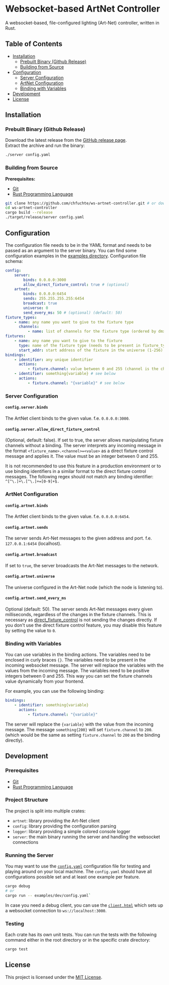# Websocket-based ArtNet Controller

A websocket-based, file-configured lighting (Art-Net) controller, written in Rust.

## Table of Contents

-   [Installation](#installation)
    -   [Prebuilt Binary (Github Release)](#prebuilt-binary-github-release)
    -   [Building from Source](#building-from-source)
-   [Configuration](#configuration)
    -   [Server Configuration](#server-configuration)
    -   [ArtNet Configuration](#artnet-configuration)
    -   [Binding with Variables](#binding-with-variables)
-   [Development](#development)
-   [License](#license)

## Installation

### Prebuilt Binary (Github Release)

Download the latest release from the [GitHub release page](https://github.com/chfuchte/ws-artnet-controller/releases).  
Extract the archive and run the binary:

```bash
./server config.yaml
```

### Building from Source

**Prerequisites:**

-   [Git](https://git-scm.com/)
-   [Rust Programming Language](https://www.rust-lang.org/tools/install)

```bash
git clone https://github.com/chfuchte/ws-artnet-controller.git # or download the source code from the latest release
cd ws-artnet-controller
cargo build --release
./target/release/server config.yaml
```

## Configuration

The configuration file needs to be in the YAML format and needs to be passed as an argument to the server binary.
You can find some configuration examples in the [examples directory](examples/).
Configuration file schema:

```yaml
config:
    server:
        binds: 0.0.0.0:3000
        allow_direct_fixture_control: true # (optional)
    artnet:
        binds: 0.0.0.0:6454
        sends: 255.255.255.255:6454
        broadcast: true
        universe: 0
        send_every_ms: 50 # (optional) (default: 50)
fixture_types:
    - name: any name you want to give to the fixture type
      channels:
          - name: list of channels for the fixture type (ordered by dmx channel address)
fixtures:
    - name: any name you want to give to the fixture
      type: name of the fixture type (needs to be present in fixture_types)
      start_addr: start address of the fixture in the universe (1-256)
bindings:
    - identifier: any unique identifier
      actions:
          - fixture.channel: value between 0 and 255 (channel is the channel name of the fixture type)
    - identifier: something{variable} # see below
      actions:
          - fixture.channel: "{variable}" # see below
```

### Server Configuration

#### `config.server.binds`

The ArtNet client binds to the given value. f.e. `0.0.0.0:3000`.

#### `config.server.allow_direct_fixture_control`

(Optional, default: false). If set to true, the server allows manipulating fixture channels without a binding. The server interprets any incoming message in the format `<fixture_name>.<channel>=<value>` as a direct fixture control message and applies it. The value must be an integer between 0 and 255.

It is not recommended to use this feature in a production environment or to use binding identifiers in a similar format to the direct fixture control messages. The following regex should not match any binding identifier: `^[^\.]+\.[^\.]+=[0-9]+$.`

### ArtNet Configuration

#### `config.artnet.binds`

The ArtNet client binds to the given value. f.e. `0.0.0.0:6454`.

#### `config.artnet.sends`

The server sends Art-Net messages to the given address and port. f.e. `127.0.0.1:6454` (localhost).

#### `config.artnet.broadcast`

If set to `true`, the server broadcasts the Art-Net messages to the network.

#### `config.artnet.universe`

The universe configured in the Art-Net node (which the node is listening to).

#### `config.artnet.send_every_ms`

Optional (default: 50). The server sends Art-Net messages every given milliseconds, regardless of the changes in the fixture channels.
This is necessary as [direct_fixture_control](#configserverallow_direct_fixture_control) is not sending the changes directly. If you don't use the direct fixture control feature, you may disable this feature by setting the value to `0`.

### Binding with Variables

You can use variables in the binding actions. The variables need to be enclosed in curly braces `{}`. The variables need to be present in the incoming websocket message. The server will replace the variables with the values from the incoming message.
The variables need to be positive integers between 0 and 255. This way you can set the fixture channels value dynamically from your frontend.

For example, you can use the following binding:

```yaml
bindings:
    - identifier: something{variable}
      actions:
          - fixture.channel: "{variable}"
```

The server will replace the `{variable}` with the value from the incoming message.
The message `something{200}` will set `fixture.channel` to `200`. (which would be the same as setting `fixture.channel` to `200` as the binding directly).

## Development

### Prerequisites

-   [Git](https://git-scm.com/)
-   [Rust Programming Language](https://www.rust-lang.org/tools/install)

### Project Structure

The project is split into multiple crates:

-   `artnet`: library providing the Art-Net client
-   `config`: library providing the configuration parsing
-   `logger`: library providing a simple colored console logger
-   `server`: the main binary running the server and handling the websocket connections

### Running the Server

You may want to use the [`config.yaml`](examples/dev/config.yaml) configuration file for testing and playing around on your local machine.
The `config.yaml` should have all configurations possible set and at least one example per feature.

```bash
cargo debug
# or
cargo run -- examples/dev/config.yaml`
```

In case you need a debug client, you can use the [`client.html`](examples/dev/client.html) which sets up a websocket connection to `ws://localhost:3000`.

### Testing

Each crate has its own unit tests. You can run the tests with the following command either in the root directory or in the specific crate directory:

```bash
cargo test
```

## License

This project is licensed under the [MIT License](LICENSE.txt).
